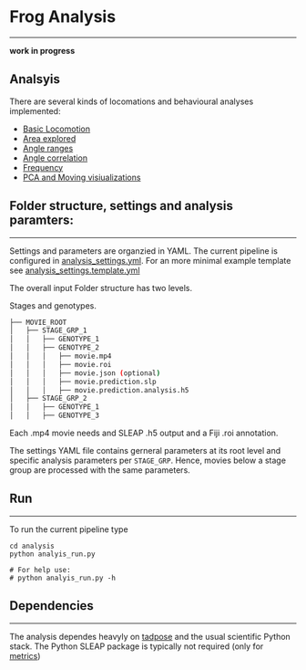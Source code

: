 # Frog Analysis
---
**work in progress**

## Analsyis
There are several kinds of locomations and behavioural analyses implemented:

* [Basic Locomotion](./locomotion.md)
* [Area explored](./area_explored.md)
* [Angle ranges](./angle_range.md)
* [Angle correlation](./angle_correlation.md)
* [Frequency](./frequency.md)
* [PCA and Moving visiualizations](./pca_moving.md)

## Folder structure, settings and analysis paramters:
---

Settings and parameters are organzied in YAML. The current pipeline is configured in [analysis_settings.yml](analysis_settings.yml). For an more minimal example template see [analysis_settings.template.yml](analysis_settings.template.yml)

The overall input Folder structure has two levels.

Stages and genotypes. 

```bash
├── MOVIE_ROOT
│   ├── STAGE_GRP_1
│   │   ├── GENOTYPE_1
│   │   ├── GENOTYPE_2
│   │   │   ├── movie.mp4
│   │   │   ├── movie.roi
│   │   │   ├── movie.json (optional)
│   │   │   ├── movie.prediction.slp
│   │   │   ├── movie.prediction.analysis.h5
│   ├── STAGE_GRP_2
│   │   ├── GENOTYPE_1
│   │   ├── GENOTYPE_3
```
Each .mp4 movie needs and SLEAP .h5 output and a Fiji .roi annotation.

The settings YAML file contains gerneral parameters at its root level and specific analysis parameters per `STAGE_GRP`. Hence, movies below a stage group are processed with the same parameters.


## Run 
---

To run the current pipeline type

```
cd analysis
python analyis_run.py

# For help use: 
# python analyis_run.py -h 
```

## Dependencies
---

The analysis dependes heavyly on [tadpose](https://github.com/sommerc/tadpose) and the usual scientific Python stack. The Python SLEAP package is typically not required (only for [metrics](scripts/README.md))



